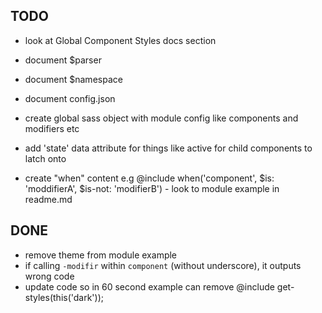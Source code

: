 ## TODO

* look at Global Component Styles docs section
* document $parser
* document $namespace
* document config.json
* create global sass object with module config like components and modifiers etc
* add 'state' data attribute for things like active for child components to latch onto

* create "when" content e.g @include when('component', $is: 'moddifierA', $is-not: 'modifierB') - look to module example in readme.md

## DONE

* remove theme from module example
* if calling `-modifir` within `component` (without underscore), it outputs wrong code
* update code so in 60 second example can remove  @include get-styles(this('dark'));